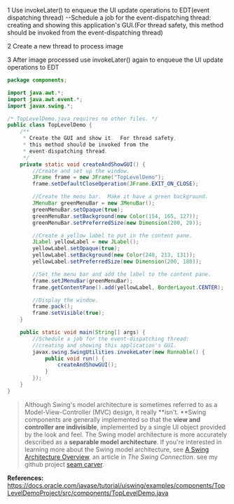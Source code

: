 1 Use invokeLater() to enqueue the UI update operations to EDT(event dispatching thread) --Schedule a job for the event-dispatching thread: creating and showing this application's GUI.(For thread safety, this method should be invoked from the event-dispatching thread)

2 Create a new thread to process image

3 After image processed use invokeLater() again to enqueue the UI update operations to EDT
```java
package components;

import java.awt.*;
import java.awt.event.*;
import javax.swing.*;

/* TopLevelDemo.java requires no other files. */
public class TopLevelDemo {
    /**
     * Create the GUI and show it.  For thread safety,
     * this method should be invoked from the
     * event-dispatching thread.
     */
    private static void createAndShowGUI() {
        //Create and set up the window.
        JFrame frame = new JFrame("TopLevelDemo");
        frame.setDefaultCloseOperation(JFrame.EXIT_ON_CLOSE);

        //Create the menu bar.  Make it have a green background.
        JMenuBar greenMenuBar = new JMenuBar();
        greenMenuBar.setOpaque(true);
        greenMenuBar.setBackground(new Color(154, 165, 127));
        greenMenuBar.setPreferredSize(new Dimension(200, 20));

        //Create a yellow label to put in the content pane.
        JLabel yellowLabel = new JLabel();
        yellowLabel.setOpaque(true);
        yellowLabel.setBackground(new Color(248, 213, 131));
        yellowLabel.setPreferredSize(new Dimension(200, 180));

        //Set the menu bar and add the label to the content pane.
        frame.setJMenuBar(greenMenuBar);
        frame.getContentPane().add(yellowLabel, BorderLayout.CENTER);

        //Display the window.
        frame.pack();
        frame.setVisible(true);
    }

    public static void main(String[] args) {
        //Schedule a job for the event-dispatching thread:
        //creating and showing this application's GUI.
        javax.swing.SwingUtilities.invokeLater(new Runnable() {
            public void run() {
                createAndShowGUI();
            }
        });
    }
}
```
>Although Swing's model architecture is sometimes referred to as a Model-View-Controller (MVC) design, it really **isn't. **Swing components are generally implemented so that the **view and controller are indivisible**, implemented by a single UI object provided by the look and feel. The Swing model architecture is more accurately described as a **separable model architecture**. If you're interested in learning more about the Swing model architecture, see [A Swing Architecture Overview](http://www.oracle.com/technetwork/java/architecture-142923.html), an article in *The Swing Connection*.
see my github project [seam carver](https://github.com/HoweZZH/SeamCarving).

**References:**
https://docs.oracle.com/javase/tutorial/uiswing/examples/components/TopLevelDemoProject/src/components/TopLevelDemo.java
